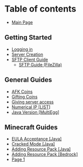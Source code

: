 # Table of contents

* [Main Page](README.md)

## Getting Started

* [Logging in](getting-started/login.md)
* [Server Creation](getting-started/server-creation.md)
* [SFTP Client Guide](getting-started/sftp/README.md)
  * [SFTP Guide (FileZilla)](https://www.youtube.com/watch?v=aE2QlpQrO6w\&list=PLXP-g\_XiAnBCTPRfixFdhipgO5KrfYG13)

## General Guides <a href="#general" id="general"></a>

* [AFK Coins](general/afk.md)
* [Gifting Coins](general/gift.md)
* [Giving server access](general/users.md)
* [Numerical IP \[LIST\]](general/IPv4.md)
* [Java Version \[MultiEgg\]](general/javabfix.md)

## Minecraft Guides <a href="#minecraft" id="minecraft"></a>

* [EULA Acceptance \[Java\]](minecraft/eula.md)
* [Cracked Mode \[Java\]](minecraft/cracked-mode.md)
* [Adding Resource Pack \[Java\]](minecraft/jrp.md)
* [Adding Resource Pack \[Bedrock\]](minecraft/brp.md)
* [Page 1](minecraft/page-1.md)
